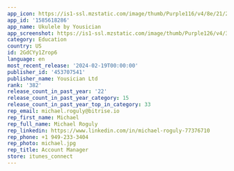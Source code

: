 ```yaml
---
app_icon: https://is1-ssl.mzstatic.com/image/thumb/Purple116/v4/8e/21/2b/8e212b38-4a4d-9387-b8d8-f9c387a4c16b/AppIcon-0-0-1x_U007emarketing-0-7-0-85-220.png/1024x1024bb.png
app_id: '1585618286'
app_name: Ukulele by Yousician
app_screenshot: https://is1-ssl.mzstatic.com/image/thumb/Purple126/v4/36/6a/a1/366aa1c3-63b5-ab69-dd6e-8ceda147818b/960c42d3-2b72-4640-ac89-612c3de7d652_App_store_Uke_9x16_1242x2688_1.jpg/1242x2688bb.png
category: Education
country: US
id: 2GdCYy1Zrop6
language: en
most_recent_release: '2024-02-19T00:00:00'
publisher_id: '453707541'
publisher_name: Yousician Ltd
rank: '382'
release_count_in_past_year: '22'
release_count_in_past_year_category: 15
release_count_in_past_year_top_in_category: 33
rep_email: michael.roguly@bitrise.io
rep_first_name: Michael
rep_full_name: Michael Roguly
rep_linkedin: https://www.linkedin.com/in/michael-roguly-77376710
rep_phone: +1 949-233-3404
rep_photo: michael.jpg
rep_title: Account Manager
store: itunes_connect
---
```


